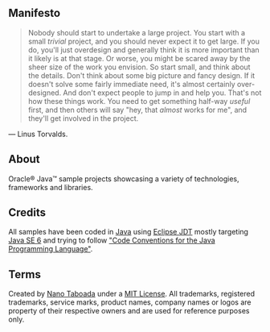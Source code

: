 Manifesto
---------
> Nobody should start to undertake a large project. You start with a small _trivial_ project, and you should never expect it to get large. If you do, you'll just overdesign and generally think it is more important than it likely is at that stage. Or worse, you might be scared away by the sheer size of the work you envision. So start small, and think about the details. Don't think about some big picture and fancy design. If it doesn't solve some fairly immediate need, it's almost certainly over-designed. And don't expect people to jump in and help you. That's not how these things work. You need to get something half-way _useful_ first, and then others will say "hey, that _almost_ works for me", and they'll get involved in the project.

— Linus Torvalds.

About
-----
Oracle&reg; Java&trade; sample projects showcasing a variety of technologies, frameworks and libraries.

Credits
-------
All samples have been coded in [Java](http://en.wikipedia.org/wiki/Java_%28programming_language%29) using [Eclipse JDT](http://www.eclipse.org/projects/project.php?id=eclipse.jdt) mostly targeting [Java SE 6](http://www.oracle.com/technetwork/java/javase/overview/index.html) and trying to follow ["Code Conventions for the Java Programming Language"](http://www.oracle.com/technetwork/java/codeconv-138413.html).

Terms
-----
Created by [Nano Taboada](https://nanotaboada.myopenid.com/) under a [MIT License](http://opensource.org/licenses/mit-license.php).
All trademarks, registered trademarks, service marks, product names, company names or logos are property of their respective owners and are used for reference purposes only.

